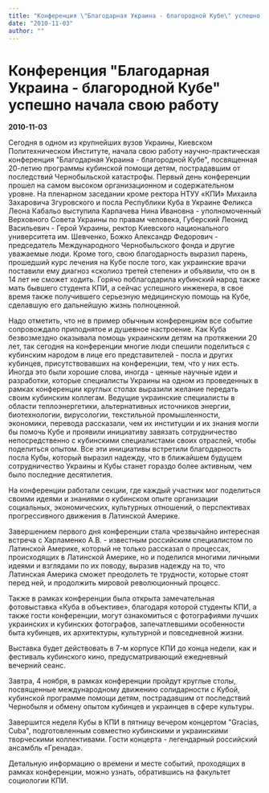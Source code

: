 ```yaml
---
title: "Конференция \"Благодарная Украина - благородной Кубе\" успешно начала свою работу"
date: "2010-11-03"
author: ""
---
```


# Конференция "Благодарная Украина - благородной Кубе" успешно начала свою работу

**2010-11-03** 

Сегодня в одном из крупнейших вузов Украины, Киевском Политехническом Институте, начала свою работу научно-практическая конференция "Благодарная Украина - благородной Кубе", посвященная 20-летию программы кубинской помощи детям, пострадавшим от последствий Чернобыльской катастрофы. Первый день конференции прошел на самом высоком организационном и содержательном уровне. На пленарном заседании кроме ректора НТУУ «КПИ» Михаила Захаровича Згуровского и посла Республики Куба в Украине Феликса Леона Кабальо выступила Карпачева Нина Ивановна - уполномоченный Верховного Совета Украины по правам человека, Губерский Леонид Васильевич - Герой Украины, ректор Киевского национального университета им. Шевченко, Божко Александр Федорович - председатель Международного Чернобыльского фонда и другие уважаемые люди. Кроме того, свою благодарность выразил парень, прошедший курс лечения на Кубе после того, как украинские врачи поставили ему диагноз «сколиоз третей степени» и объявили, что он в 14 лет не сможет ходить. Горячо поблагодарила кубинский народ также мать бывшего студента КПИ, а сейчас успешного инженера, в свое время также получившего серьезную медицинскую помощь на Кубе, сделавшую его дальнейшую жизнь полноценной.

Надо отметить, что не в пример обычным конференциям все событие сопровождало приподнятое и душевное настроение. Как Куба безвозмездно оказывала помощь украинским детям на протяжении 20 лет, так сегодня на конференции многие люди спешили поделиться с кубинским народом в лице его представителей - посла и других кубинцев, присутствовавших на конференции, тем, что у них есть. Иногда это были хорошие слова, иногда - ценные научные идеи и разработки, которые специалисты Украины на одном из проведенных в рамках конференции круглых столах выразили желание передать своим кубинским коллегам. Ведущие украинские специалисты в области теплоэнергетики, альтернативных источников энергии, биотехнологии, вирусологии, текстильной промышленности, экономики, перевода рассказали, чем их институции и их знания могли бы помочь Кубе и проявили инициативу завязать сотрудничество непосредственно с кубинскими специалистами своих отраслей, чтобы поделиться опытом. Все эти инициативы встретили благодарность посла Кубы, который выразил надежду, что в ближайшем будущем сотрудничество Украины и Кубы станет гораздо более активным, чем было последние десятилетия.

На конференции работали секции, где каждый участник мог поделиться своими идеями и знаниями о кубинском опыте организации социальных, экономических, культурных отношений, о перспективах прогрессивного движения в Латинской Америке.

Завершением первого дня конференции стала чрезвычайно интересная встреча с Харламенко А.В. - известным российским специалистом по Латинской Америке, который не только рассказал о процессах, происходящих в Латинской Америке, но и поделился многими личными идеями и взглядами по их поводу, выразив надежду на то, что Латинская Америка сможет преодолеть те трудности, которые стоят перед ней, и продолжить мировой революционный процесс.

Также в рамках конференции была открыта замечательная фотовыставка «Куба в объективе», благодаря которой студенты КПИ, а также гости конференции, могут ознакомиться с фотографиями лучших украинских и кубинских фотографов, запечатлевшими особенности быта кубинцев, их архитектуры, культурной и повседневной жизни.

Выставка будет действовать в 7-м корпусе КПИ до конца недели, как и фестиваль кубинского кино, предусматривающий ежедневный вечерний сеанс.

Завтра, 4 ноября, в рамках конференции пройдут круглые столы, посвященные международному движению солидарности с Кубой, кубинской программе помощи детям, пострадавшим от последствий Чернобыля и обмену опытом кубинцев и украинцев в сфере культуры.

Завершится неделя Кубы в КПИ в пятницу вечером концертом "Gracias, Cuba", подготовленным совместно кубинскими и украинскими творческими коллективами. Гости концерта - легендарный российский ансамбль «Гренада».

Детальную информацию о времени и месте событий, проходящих в рамках конференции, можно узнать, обратившись на факультет социологии КПИ.
